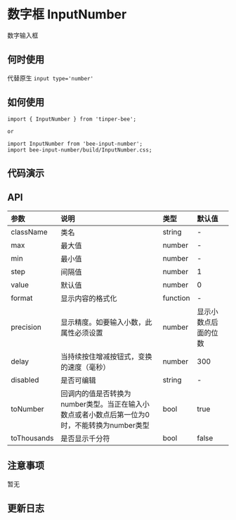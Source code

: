 # 数字框 InputNumber

数字输入框

## 何时使用

代替原生 `input type='number'`

## 如何使用

```
import { InputNumber } from 'tinper-bee';

or

import InputNumber from 'bee-input-number';
import bee-input-number/build/InputNumber.css;

```
## 代码演示

## API

|参数|说明|类型|默认值|
|:---|:-----|:----|:------|
|className|类名|string|-|
|max|最大值|number|-|
|min|最小值|number|-|
|step|间隔值|number|1|
|value|默认值|number|0|
|format|显示内容的格式化|function|-|
|precision|显示精度。如要输入小数，此属性必须设置|number|显示小数点后面的位数|
|delay|当持续按住增减按钮式，变换的速度（毫秒）|number|300|
|disabled|是否可编辑|string|-|
|toNumber|回调内的值是否转换为number类型。当正在输入小数点或者小数点后第一位为0时，不能转换为number类型|bool|true|
|toThousands|是否显示千分符|bool|false|


## 注意事项

暂无

## 更新日志